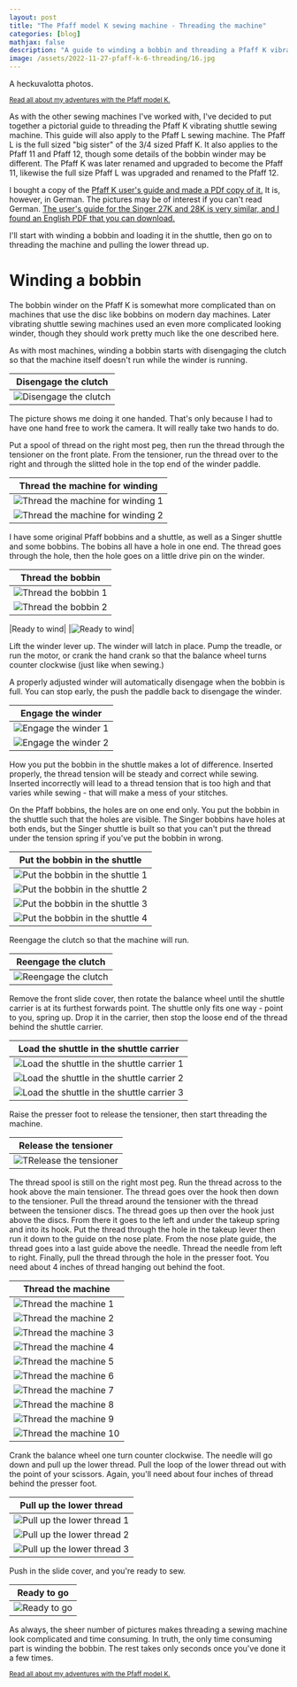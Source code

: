 ```yaml
---
layout: post
title: "The Pfaff model K sewing machine - Threading the machine"
categories: [blog]
mathjax: false
description: "A guide to winding a bobbin and threading a Pfaff K vibrating shuttle sewing machine.  Applies to the Pfaff K and L models, as well as the Pfaff 11 and 12 models.  It is similar to the Singer 28K"
image: /assets/2022-11-27-pfaff-k-6-threading/16.jpg
---
```

A heckuvalotta photos.

<sub>[Read all about my adventures with the Pfaff model K.](pfaff-k-toc)</sub> 

As with the other sewing machines I've worked with, I've decided to put together a pictorial guide to threading the Pfaff K vibrating shuttle sewing machine.  This guide will also apply to the Pfaff L sewing machine.  The Pfaff L is the full sized "big sister" of the 3/4 sized Pfaff K.  It also applies to the Pfaff 11 and Pfaff 12, though some details of the bobbin winder may be different.  The Pfaff K was later renamed and upgraded to become the Pfaff 11, likewise the full size Pfaff L was upgraded and renamed to the Pfaff 12.

I bought a copy of the [Pfaff K user's guide and made a PDf copy of it.](/assets/2022-11-27-pfaff-k-6-threading/Pfaff-K-L-11-12.pdf)  It is, however, in German.  The pictures may be of interest if you can't read German.  [The user's guide for the Singer 27K and 28K is very similar, and I found an English PDF that you can download.](/assets/2022-11-27-pfaff-k-6-threading/27kinsbook.pdf)

I'll start with winding a bobbin and loading it in the shuttle, then go on to threading the machine and pulling the lower thread up.

# Winding a bobbin

The bobbin winder on the Pfaff K is somewhat more complicated than on machines that use the disc like bobbins on modern day machines.  Later vibrating shuttle sewing machines used an even more complicated looking winder, though they should work pretty much like the one described here.

As with most machines, winding a bobbin starts with disengaging the clutch so that the machine itself doesn't run while the winder is running.

|Disengage the clutch|
|--------------------|
|![Disengage the clutch](/assets/2022-11-27-pfaff-k-6-threading/1.jpg)|

The picture shows me doing it one handed.  That's only because I had to have one hand free to work the camera.  It will really take two hands to do.

Put a spool of thread on the right most peg, then run the thread through the tensioner on the front plate.  From the tensioner, run the thread over to the right and through the slitted hole in the top end of the winder paddle.

|Thread the machine for winding|
|------------------------------|
|![Thread the machine for winding 1](/assets/2022-11-27-pfaff-k-6-threading/3.jpg)|
|![Thread the machine for winding 2](/assets/2022-11-27-pfaff-k-6-threading/4.jpg)|

I have some original Pfaff bobbins and a shuttle, as well as a Singer shuttle and some bobbins.  The bobins all have a hole in one end.  The thread goes through the hole, then the hole goes on a little drive pin on the winder.

|Thread the bobbin|
|-----------------|
|![Thread the bobbin 1](/assets/2022-11-27-pfaff-k-6-threading/2.jpg)|
|![Thread the bobbin 2](/assets/2022-11-27-pfaff-k-6-threading/5.jpg)|

|Ready to wind|
|![Ready to wind](/assets/2022-11-27-pfaff-k-6-threading/6.jpg)|

Lift the winder lever up.  The winder will latch in place.  Pump the treadle, or run the motor, or crank the hand crank so that the balance wheel turns counter clockwise (just like when sewing.)

A properly adjusted winder will automatically disengage when the bobbin is full.  You can stop early, the push the paddle back to disengage the winder.

|Engage the winder|
|-----------------|
|![Engage the winder 1](/assets/2022-11-27-pfaff-k-6-threading/7.jpg)|
|![Engage the winder 2](/assets/2022-11-27-pfaff-k-6-threading/8.jpg)|

How you put the bobbin in the shuttle makes a lot of difference.  Inserted properly, the thread tension will be steady and correct while sewing.  Inserted incorrectly will lead to a thread tension that is too high and that varies while sewing - that will make a mess of your stitches.

On the Pfaff bobbins, the holes are on one end only.  You put the bobbin in the shuttle such that the holes are visible.  The Singer bobbins have holes at both ends, but the Singer shuttle is built so that you can't put the thread under the tension spring if you've put the bobbin in wrong.

|Put the bobbin in the shuttle|
|-----------------------------|
|![Put the bobbin in the shuttle 1](/assets/2022-11-27-pfaff-k-6-threading/9.jpg)|
|![Put the bobbin in the shuttle 2](/assets/2022-11-27-pfaff-k-6-threading/10.jpg)|
|![Put the bobbin in the shuttle 3](/assets/2022-11-27-pfaff-k-6-threading/11.jpg)|
|![Put the bobbin in the shuttle 4](/assets/2022-11-27-pfaff-k-6-threading/12.jpg)|


Reengage the clutch so that the machine will run.

|Reengage the clutch|
|-------------------|
|![Reengage the clutch](/assets/2022-11-27-pfaff-k-6-threading/1A.jpg)|

Remove the front slide cover, then rotate the balance wheel until the shuttle carrier is at its furthest forwards point.  The shuttle only fits one way - point to you, spring up.  Drop it in the carrier, then stop the loose end of the thread behind the shuttle carrier.

|Load the shuttle in the shuttle carrier|
|----------------------------|
|![Load the shuttle in the shuttle carrier 1](/assets/2022-11-27-pfaff-k-6-threading/13.jpg)|
|![Load the shuttle in the shuttle carrier 2](/assets/2022-11-27-pfaff-k-6-threading/14.jpg)|
|![Load the shuttle in the shuttle carrier 3](/assets/2022-11-27-pfaff-k-6-threading/15.jpg)|

Raise the presser foot to release the tensioner, then start threading the machine.

|Release the tensioner|
|---------------------|
|![TRelease the tensioner](/assets/2022-11-27-pfaff-k-6-threading/16A.jpg)|

The thread spool is still on the right most peg.  Run the thread across to the hook above the main tensioner.  The thread goes over the hook then down to the tensioner.  Pull the thread around the tensioner with the thread between the tensioner discs.  The thread goes up then over the hook just above the discs.  From there it goes to the left and under the takeup spring and into its hook.  Put the thread through the hole in the takeup lever then run it  down to the guide on the nose plate.  From the nose plate guide, the thread goes into a last guide above the needle.  Thread the needle from left to right.  Finally, pull the thread through the hole in the presser foot.  You need about 4 inches of thread hanging out behind the foot.

|Thread the machine|
|------------------|
|![Thread the machine 1](/assets/2022-11-27-pfaff-k-6-threading/17.jpg)|
|![Thread the machine 2](/assets/2022-11-27-pfaff-k-6-threading/16.jpg)|
|![Thread the machine 3](/assets/2022-11-27-pfaff-k-6-threading/18.jpg)|
|![Thread the machine 4](/assets/2022-11-27-pfaff-k-6-threading/19.jpg)|
|![Thread the machine 5](/assets/2022-11-27-pfaff-k-6-threading/20.jpg)|
|![Thread the machine 6](/assets/2022-11-27-pfaff-k-6-threading/21.jpg)|
|![Thread the machine 7](/assets/2022-11-27-pfaff-k-6-threading/22.jpg)|
|![Thread the machine 8](/assets/2022-11-27-pfaff-k-6-threading/23.jpg)|
|![Thread the machine 9](/assets/2022-11-27-pfaff-k-6-threading/24.jpg)|
|![Thread the machine 10](/assets/2022-11-27-pfaff-k-6-threading/25.jpg)|

Crank the balance wheel one turn counter clockwise.  The needle will go down and pull up the lower thread.  Pull the loop of the lower thread out with the point of your scissors.  Again, you'll need about four inches of thread behind the presser foot.

|Pull up the lower thread|
|------------------------|
|![Pull up the lower thread 1](/assets/2022-11-27-pfaff-k-6-threading/26.jpg)|
|![Pull up the lower thread 2](/assets/2022-11-27-pfaff-k-6-threading/27.jpg)|
|![Pull up the lower thread 3](/assets/2022-11-27-pfaff-k-6-threading/28.jpg)|

Push in the slide cover, and you're ready to sew.

|Ready to go|
|----------|
|![Ready to go](/assets/2022-11-27-pfaff-k-6-threading/29.jpg)|

As always, the sheer number of pictures makes threading a sewing machine look complicated and time consuming.  In truth, the only time consuming part is winding the bobbin.  The rest takes only seconds once you've done it a few times.


<sub>[Read all about my adventures with the Pfaff model K.](pfaff-k-toc)</sub> 
